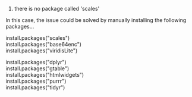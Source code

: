 1. there is no package called 'scales'

In this case, the issue could be solved by manually installing the following packages...<br>

install.packages("scales") <br>
install.packages("base64enc") <br>
install.packages("viridisLite") <br>

install.packages("dplyr") <br>
install.packages("gtable") <br> 
install.packages("htmlwidgets") <br>
install.packages("purrr") <br>
install.packages("tidyr") <br>
